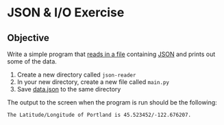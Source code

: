 # JSON & I/O Exercise

## Objective

Write a simple program that [reads in a file](https://github.com/segdeha/pdxcodeguild/blob/master/1.%20Python/4/file-io.md) containing [JSON](https://github.com/segdeha/pdxcodeguild/blob/master/1.%20Python/4/json.md) and prints out some of the data.

1. Create a new directory called `json-reader`
1. In your new directory, create a new file called `main.py`
1. Save [data.json](https://raw.githubusercontent.com/segdeha/pdxcodeguild/master/1.%20Python/solutions/json-reader/data.json?token=AAAQ0mV883BuCIFv3eeci4F04fe01Eyqks5XTK34wA%3D%3D) to the same directory

The output to the screen when the program is run should be the following:

    The Latitude/Longitude of Portland is 45.523452/-122.676207.